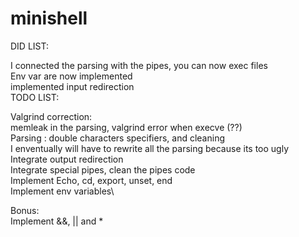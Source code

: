 # minishell

DID LIST:

I connected the parsing with the pipes, you can now exec files\
Env var are now implemented\
implemented input redirection\
TODO LIST:

Valgrind correction:\
memleak in the parsing, valgrind error when execve (??)\
Parsing : double characters specifiers, and cleaning\
I enventually will have to rewrite all the parsing because its too ugly\
Integrate output redirection\
Integrate special pipes, clean the pipes code\
Implement Echo, cd, export, unset, end\
Implement env variables\

Bonus:\
Implement &&, || and *
